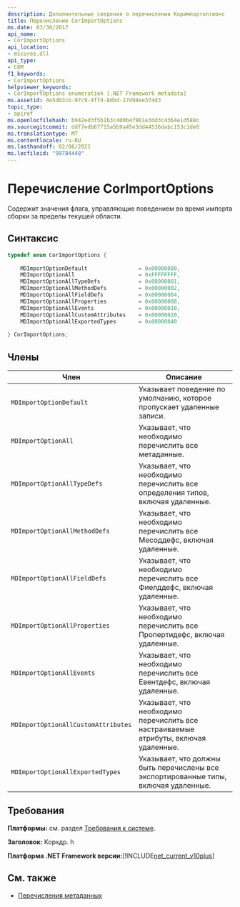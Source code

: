 ```yaml
---
description: Дополнительные сведения о перечислении Коримпортоптионс
title: Перечисление CorImportOptions
ms.date: 03/30/2017
api_name:
- CorImportOptions
api_location:
- mscoree.dll
api_type:
- COM
f1_keywords:
- CorImportOptions
helpviewer_keywords:
- CorImportOptions enumeration [.NET Framework metadata]
ms.assetid: 4e5d03cb-97c9-4ff4-8dbd-17d94ee374d3
topic_type:
- apiref
ms.openlocfilehash: b942ed3f5b1b3c400b4f901e3dd3c4364e1d588c
ms.sourcegitcommit: ddf7edb67715a5b9a45e3dd44536dabc153c1de0
ms.translationtype: MT
ms.contentlocale: ru-RU
ms.lasthandoff: 02/06/2021
ms.locfileid: "99784448"
---
```

# <a name="corimportoptions-enumeration"></a>Перечисление CorImportOptions

Содержит значения флага, управляющие поведением во время импорта сборки за пределы текущей области.  
  
## <a name="syntax"></a>Синтаксис  
  
```cpp  
typedef enum CorImportOptions {  
  
    MDImportOptionDefault                = 0x00000000,  
    MDImportOptionAll                    = 0xFFFFFFFF,  
    MDImportOptionAllTypeDefs            = 0x00000001,  
    MDImportOptionAllMethodDefs          = 0x00000002,  
    MDImportOptionAllFieldDefs           = 0x00000004,  
    MDImportOptionAllProperties          = 0x00000008,  
    MDImportOptionAllEvents              = 0x00000010,  
    MDImportOptionAllCustomAttributes    = 0x00000020,  
    MDImportOptionAllExportedTypes       = 0x00000040  
  
} CorImportOptions;  
```  
  
## <a name="members"></a>Члены  
  
|Член|Описание|  
|------------|-----------------|  
|`MDImportOptionDefault`|Указывает поведение по умолчанию, которое пропускает удаленные записи.|  
|`MDImportOptionAll`|Указывает, что необходимо перечислить все метаданные.|  
|`MDImportOptionAllTypeDefs`|Указывает, что необходимо перечислить все определения типов, включая удаленные.|  
|`MDImportOptionAllMethodDefs`|Указывает, что необходимо перечислить все Месоддефс, включая удаленные.|  
|`MDImportOptionAllFieldDefs`|Указывает, что необходимо перечислить все Фиелддефс, включая удаленные.|  
|`MDImportOptionAllProperties`|Указывает, что необходимо перечислить все Пропертидефс, включая удаленные.|  
|`MDImportOptionAllEvents`|Указывает, что необходимо перечислить все Евентдефс, включая удаленные.|  
|`MDImportOptionAllCustomAttributes`|Указывает, что необходимо перечислить все настраиваемые атрибуты, включая удаленные.|  
|`MDImportOptionAllExportedTypes`|Указывает, что должны быть перечислены все экспортированные типы, включая удаленные.|  
  
## <a name="requirements"></a>Требования  

 **Платформы:** см. раздел [Требования к системе](../../get-started/system-requirements.md).  
  
 **Заголовок:** Корхдр. h  
  
 **Платформа .NET Framework версии:**[!INCLUDE[net_current_v10plus](../../../../includes/net-current-v10plus-md.md)]  
  
## <a name="see-also"></a>См. также

- [Перечисления метаданных](metadata-enumerations.md)
